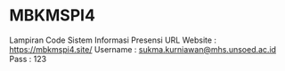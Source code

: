 # MBKMSPI4
Lampiran Code Sistem Informasi Presensi
URL Website : https://mbkmspi4.site/
Username : sukma.kurniawan@mhs.unsoed.ac.id
Pass : 123
